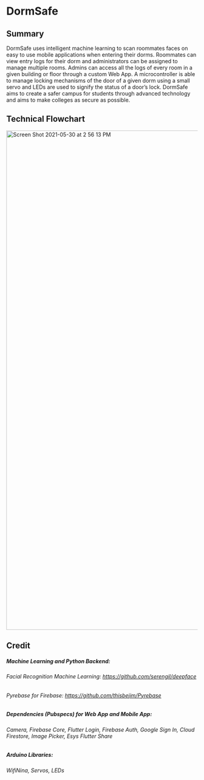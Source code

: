 
# DormSafe



## Summary

DormSafe uses intelligent machine learning to scan roommates faces on easy to use mobile applications when entering their dorms. Roommates can view entry logs for their dorm and administrators can be assigned to manage multiple rooms. Admins can access all the logs of every room in a given building or floor through a custom Web App.  A microcontroller is able to manage locking mechanisms of the door of a given dorm using a small servo and LEDs are used to signify the status of a door’s lock. DormSafe aims to create a safer campus for students through advanced technology and aims to make colleges as secure as possible.

## Technical Flowchart
<img width="1313" alt="Screen Shot 2021-05-30 at 2 56 13 PM" src="https://user-images.githubusercontent.com/74471816/120118276-3d518400-c157-11eb-890d-2de5ac1194a6.png">



## Credit
##### Machine Learning and Python Backend:
###### Facial Recognition Machine Learning: https://github.com/serengil/deepface
###### Pyrebase for Firebase: https://github.com/thisbejim/Pyrebase

##### Dependencies (Pubspecs) for Web App and Mobile App:
###### Camera, Firebase Core, Flutter Login, Firebase Auth, Google Sign In, Cloud Firestore, Image Picker, Esys Flutter Share

##### Arduino Libraries:
###### WifiNina, Servos, LEDs
